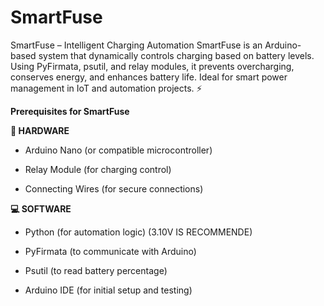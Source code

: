 # SmartFuse
SmartFuse – Intelligent Charging Automation SmartFuse is an Arduino-based system that dynamically controls charging based on battery levels. Using PyFirmata, psutil, and relay modules, it prevents overcharging, conserves energy, and enhances battery life. Ideal for smart power management in IoT and automation projects. ⚡

**Prerequisites for SmartFuse**

**🔧 HARDWARE**

- Arduino Nano (or compatible microcontroller)

- Relay Module (for charging control)

- Connecting Wires (for secure connections)

**💻 SOFTWARE**

- Python (for automation logic) (3.10V IS RECOMMENDE)

- PyFirmata (to communicate with Arduino)

- Psutil (to read battery percentage)

- Arduino IDE (for initial setup and testing)
